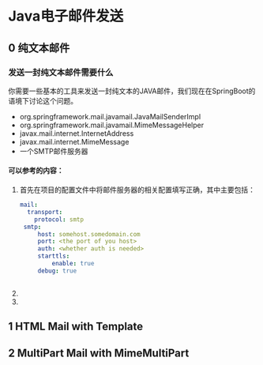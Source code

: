 # Java电子邮件发送

## 0 纯文本邮件

### 发送一封纯文本邮件需要什么

你需要一些基本的工具来发送一封纯文本的JAVA邮件，我们现在在SpringBoot的语境下讨论这个问题。

- org.springframework.mail.javamail.JavaMailSenderImpl
- org.springframework.mail.javamail.MimeMessageHelper
- javax.mail.internet.InternetAddress
- javax.mail.internet.MimeMessage
- 一个SMTP邮件服务器

#### 可以参考的内容：

1. 首先在项目的配置文件中将邮件服务器的相关配置填写正确，其中主要包括：

   ```yaml
   mail:
     transport:
       protocol: smtp
   	smtp:
   		host: somehost.somedomain.com
   		port: <the port of you host>
   		auth: <whether auth is needed>
   		starttls:
   			enable: true
   		debug: true
   		
   ```

2.  

3. 




## 1 HTML Mail with Template

## 2 MultiPart Mail with MimeMultiPart

